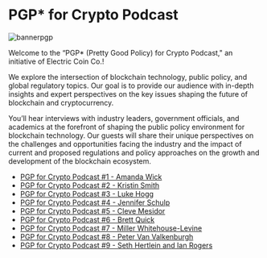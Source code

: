 
# PGP* for Crypto Podcast
![bannerpgp](https://user-images.githubusercontent.com/81990132/221758326-06cea3f5-4c9e-4466-b9ee-73854628a6aa.png)

Welcome to the “PGP* (Pretty Good Policy) for Crypto Podcast," an initiative of Electric Coin Co.!

We explore the intersection of blockchain technology, public policy, and global regulatory topics. Our goal is to provide our audience with in-depth insights and expert perspectives on the key issues shaping the future of blockchain and cryptocurrency.

You’ll hear interviews with industry leaders, government officials, and academics at the forefront of shaping the public policy environment for blockchain technology. Our guests will share their unique perspectives on the challenges and opportunities facing the industry and the impact of current and proposed regulations and policy approaches on the growth and development of the blockchain ecosystem.


* [PGP for Crypto Podcast #1 - Amanda Wick](https://www.youtube.com/watch?v=m7tvz-U1kJU)
* [PGP for Crypto Podcast #2 - Kristin Smith](https://www.youtube.com/watch?v=fpT-f82Wzc8)
* [PGP for Crypto Podcast #3 - Luke Hogg](https://www.youtube.com/watch?v=467EFsIx4yg)
* [PGP for Crypto Podcast #4 - Jennifer Schulp](https://www.youtube.com/watch?v=Cgnye-QYV7Q)
* [PGP for Crypto Podcast #5 - Cleve Mesidor](https://www.youtube.com/watch?v=sS35aykvf6E)
* [PGP for Crypto Podcast #6 - Brett Quick](https://www.youtube.com/watch?v=im0sXlnaGmU)
* [PGP for Crypto Podcast #7 - Miller Whitehouse-Levine](https://www.youtube.com/watch?v=-utatp0lK6s)
* [PGP for Crypto Podcast #8 - Peter Van Valkenburgh](https://www.youtube.com/watch?v=mMoAph6CBWA)
* [PGP for Crypto Podcast #9 - Seth Hertlein and Ian Rogers](https://www.youtube.com/watch?v=1tgNKdiKUHQ)

